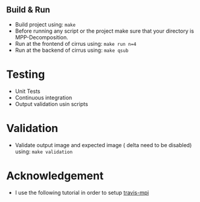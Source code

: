 ## Build & Run
* Build project using: ```make```
* Before running any script or the project make sure that your directory is MPP-Decomposition.
* Run at the frontend of cirrus using: ```make run n=4```
* Run at the backend of cirrus using: ```make qsub```

# Testing
* Unit Tests
* Continuous integration 
* Output validation usin scripts

# Validation
* Validate output image and expected image ( delta need to be disabled) using: ```make validation```

# Acknowledgement
* I use the following tutorial in order to setup [travis-mpi](https://d-meiser.github.io/2016/01/10/mpi-travis.html)
